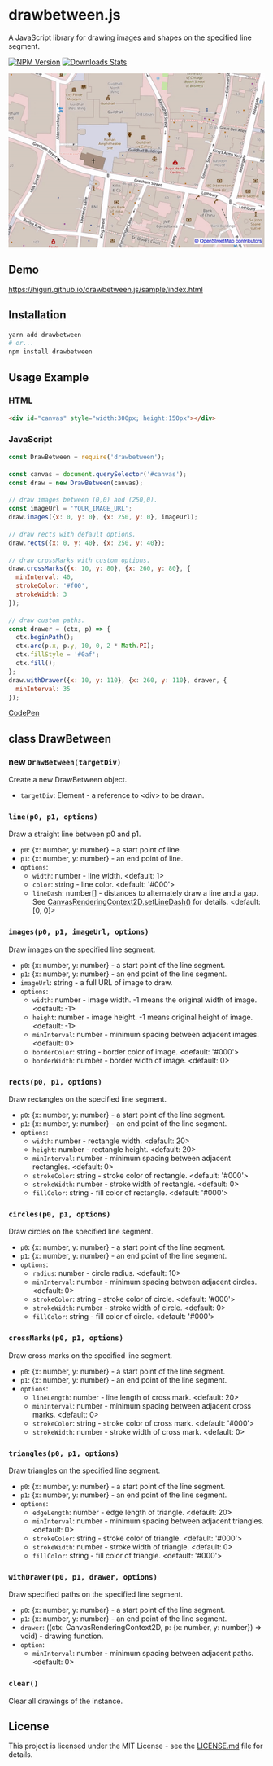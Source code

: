 # drawbetween.js
A JavaScript library for drawing images and shapes on the specified line segment.

[![NPM Version][npm-image]][npm-url]
[![Downloads Stats][npm-downloads]][npm-url]

![](https://raw.githubusercontent.com/higuri/drawbetween.js/gh-pages/images/screenshot.gif)

## Demo
https://higuri.github.io/drawbetween.js/sample/index.html

## Installation
```sh
yarn add drawbetween
# or...
npm install drawbetween
```

## Usage Example
### HTML
```html
<div id="canvas" style="width:300px; height:150px"></div>
```

### JavaScript
```js
const DrawBetween = require('drawbetween');

const canvas = document.querySelector('#canvas');
const draw = new DrawBetween(canvas);

// draw images between (0,0) and (250,0).
const imageUrl = 'YOUR_IMAGE_URL';
draw.images({x: 0, y: 0}, {x: 250, y: 0}, imageUrl);

// draw rects with default options.
draw.rects({x: 0, y: 40}, {x: 250, y: 40});

// draw crossMarks with custom options.
draw.crossMarks({x: 10, y: 80}, {x: 260, y: 80}, {
  minInterval: 40,
  strokeColor: '#f00',
  strokeWidth: 3
});

// draw custom paths.
const drawer = (ctx, p) => {
  ctx.beginPath();
  ctx.arc(p.x, p.y, 10, 0, 2 * Math.PI);
  ctx.fillStyle = '#0af';
  ctx.fill();
};
draw.withDrawer({x: 10, y: 110}, {x: 260, y: 110}, drawer, {
  minInterval: 35
});
```
[CodePen][pen-url]

## class DrawBetween
### new `DrawBetween(targetDiv)`
Create a new DrawBetween object.
* `targetDiv`: Element - a reference to &lt;div&gt; to be drawn.

### `line(p0, p1, options)`
Draw a straight line between p0 and p1.
* `p0`: {x: number, y: number} - a start point of line.
* `p1`: {x: number, y: number} - an end point of line.
* `options`:
  * `width`: number - line width.
    <default: 1>
  * `color`: string - line color.
    <default: '#000'>
  * `lineDash`: number[] - distances to alternately draw a line and a gap.
    See [CanvasRenderingContext2D.setLineDash()][mdn-linedash] for details.
    <default: [0, 0]>
    
### `images(p0, p1, imageUrl, options)`
Draw images on the specified line segment.
* `p0`: {x: number, y: number} - a start point of the line segment.
* `p1`: {x: number, y: number} - an end point of the line segment.
* `imageUrl`: string - a full URL of image to draw.
* `options`:
  * `width`: number - image width.
    -1 means the original width of image.
    <default: -1>
  * `height`: number - image height.
    -1 means original height of image.
    <default: -1>
  * `minInterval`: number - minimum spacing between adjacent images.
    <default: 0>
  * `borderColor`: string - border color of image.
    <default: '#000'>
  * `borderWidth`: number - border width of image.
    <default: 0>

### `rects(p0, p1, options)`
Draw rectangles on the specified line segment.
* `p0`: {x: number, y: number} - a start point of the line segment.
* `p1`: {x: number, y: number} - an end point of the line segment.
* `options`:
  * `width`: number - rectangle width.
    <default: 20>
  * `height`: number - rectangle height.
    <default: 20>
  * `minInterval`: number - minimum spacing between adjacent rectangles.
    <default: 0>
  * `strokeColor`: string - stroke color of rectangle.
    <default: '#000'>
  * `strokeWidth`: number - stroke width of rectangle.
    <default: 0>
  * `fillColor`: string - fill color of rectangle.
    <default: '#000'>

### `circles(p0, p1, options)`
Draw circles on the specified line segment.
* `p0`: {x: number, y: number} - a start point of the line segment.
* `p1`: {x: number, y: number} - an end point of the line segment.
* `options`:
  * `radius`: number - circle radius.
    <default: 10>
  * `minInterval`: number - minimum spacing between adjacent circles.
    <default: 0>
  * `strokeColor`: string - stroke color of circle.
    <default: '#000'>
  * `strokeWidth`: number - stroke width of circle.
    <default: 0>
  * `fillColor`: string - fill color of circle.
    <default: '#000'>

### `crossMarks(p0, p1, options)`
Draw cross marks on the specified line segment.
* `p0`: {x: number, y: number} - a start point of the line segment.
* `p1`: {x: number, y: number} - an end point of the line segment.
* `options`:
  * `lineLength`: number - line length of cross mark.
    <default: 20>
  * `minInterval`: number - minimum spacing between adjacent cross marks.
    <default: 0>
  * `strokeColor`: string - stroke color of cross mark.
    <default: '#000'>
  * `strokeWidth`: number - stroke width of cross mark.
    <default: 0>

### `triangles(p0, p1, options)`
Draw triangles on the specified line segment.
* `p0`: {x: number, y: number} - a start point of the line segment.
* `p1`: {x: number, y: number} - an end point of the line segment.
* `options`:
  * `edgeLength`: number - edge length of triangle.
    <default: 20>
  * `minInterval`: number - minimum spacing between adjacent triangles.
    <default: 0>
  * `strokeColor`: string - stroke color of triangle.
    <default: '#000'>
  * `strokeWidth`: number - stroke width of triangle.
    <default: 0>
  * `fillColor`: string - fill color of triangle.
    <default: '#000'>

### `withDrawer(p0, p1, drawer, options)`
Draw specified paths on the specified line segment. 
* `p0`: {x: number, y: number} - a start point of the line segment.
* `p1`: {x: number, y: number} - an end point of the line segment.
* `drawer`: ((ctx: CanvasRenderingContext2D, p: {x: number, y: number}) => void) - drawing function.
* `option`:
  * `minInterval`: number - minimum spacing between adjacent paths.
    <default: 0>

### `clear()`
Clear all drawings of the instance.

## License
This project is licensed under the MIT License - see the [LICENSE.md](LICENSE.md) file for details.

<!-- Markdown link -->
[npm-image]: https://img.shields.io/npm/v/drawbetween.svg?style=flat-square
[npm-url]: https://npmjs.org/package/drawbetween
[npm-downloads]: https://img.shields.io/npm/dm/drawbetween.svg?style=flat-square
[mdn-linedash]: https://developer.mozilla.org/en-US/docs/Web/API/CanvasRenderingContext2D/setLineDash#Parameters
[pen-url]: https://codepen.io/higuri/pen/jJNNmB
